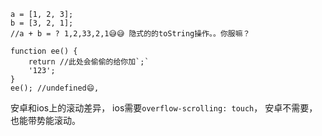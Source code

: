 
    
```
a = [1, 2, 3];
b = [3, 2, 1];
//a + b = ? 1,2,33,2,1😅😅 隐式的的toString操作。。你服嘛？
```

```
function ee() {
	return //此处会偷偷的给你加`;`
	'123';
}
ee(); //undefined😄, 
```

安卓和ios上的滚动差异，
ios需要`overflow-scrolling: touch`，
安卓不需要，也能带势能滚动。

